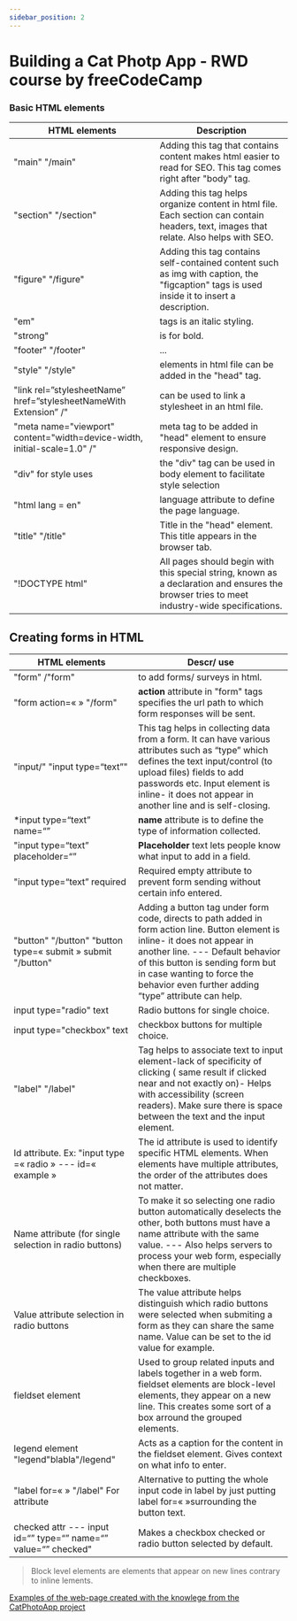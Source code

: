 ```yaml
---
sidebar_position: 2
---
```


# Building a Cat Photp App - RWD course by freeCodeCamp

### Basic HTML elements

| HTML elements    | Description |
| -------- | ------- |
| "main" "/main"  | Adding this tag that contains content makes html easier to read for SEO. This tag comes right after "body" tag.    |
| "section" "/section" | Adding this tag helps organize content in html file. Each section can contain headers, text, images that relate. Also helps with SEO.     |
| "figure" "/figure"    | Adding this tag contains self-contained content such as img with caption, the "figcaption" tags is used inside it to insert a description.    |
| "em"    | tags is an italic styling.   |
| "strong"    | is for bold.    |
| "footer" "/footer"    | ...   |
| "style" "/style"    | elements in html file can be added in the "head" tag.   |
| "link rel=”stylesheetName” href=”stylesheetNameWith Extension” /"     | can be used to link a stylesheet in an html file.    |
| "meta name="viewport" content="width=device-width, initial-scale=1.0" /"    | meta tag to be added in "head" element to ensure responsive design.    |
| "div" for style uses    | the "div" tag  can be used in body element to facilitate style selection|
| "html lang = en"| language attribute to define the page language.    |
| "title" "/title"    | Title in the "head" element. This title appears in the browser tab.   |
| "!DOCTYPE html"    | All pages should begin with this special string, known as a declaration and ensures the browser tries to meet industry-wide specifications.    |


## Creating forms in HTML

|HTML elements |Descr/ use    |
|---|---|
|"form" /"form"|to add forms/ surveys in html.|
| "form action=«   » "/form"   | **action** attribute in "form" tags specifies the url path to which form responses will be sent.  |
|"input/" "input type=“text”" | This tag helps in collecting data from a form. It can have various attributes such as “type” which defines the text input/control (to upload files) fields to add passwords etc. Input element is inline- it does not appear in another line and is self-closing.  |
|*input type=“text” name=“”|  **name** attribute is to define the type of information collected. |
|"input type=“text” placeholder=“” | **Placeholder** text lets people know what input to add in a field.  |
|"input type=“text” required | Required empty attribute to prevent form sending without certain info entered.|
|"button" "/button"  "button type=« submit » submit "/button"|Adding a button tag under form code, directs to path added in form action line. Button element is inline- it does not appear in another line. --- Default behavior of this button is sending form but in case wanting to force the behavior even further adding “type” attribute can help.|
|input type="radio" text  | Radio buttons for single choice.|
|input type="checkbox" text| checkbox buttons for multiple choice.| | 
|"label" "/label" | Tag helps to associate text to input element-lack of specificity of clicking ( same result if clicked near and not exactly on)- Helps with accessibility (screen readers). Make sure there is space between the text and the input element.  |
|Id attribute. Ex: "input type =« radio » --- id=« example »| The id attribute is used to identify specific HTML elements. When elements have multiple attributes, the order of the attributes does not matter. |
|Name attribute (for single selection in radio buttons) |  To make it so selecting one radio button automatically deselects the other, both buttons must have a name attribute with the same value. --- Also helps servers to process your web form, especially when there are multiple checkboxes.|
|Value attribute selection in radio buttons |  The value attribute helps distinguish which radio buttons were selected when submiting a form as they can share the same name. Value can be set to the id value for example.|
|fieldset element |  Used to group related inputs and labels together in a web form. fieldset elements are block-level elements, they appear on a new line. This creates some sort of a box arround the grouped elements.|
|legend element "legend"blabla"/legend"|  Acts as a caption for the content in the fieldset element. Gives context on what info to enter. |
|"label for=«  » "/label" For attribute | Alternative to putting the whole input code in label by just putting label for=«  »surrounding the button text. |
|checked attr --- input id=“” type=“” name=“” value=“” checked" |Makes a checkbox checked or radio button selected by default. |

> Block level elements are elements that appear on new lines contrary to inline lements.

[Examples of the web-page created with the knowlege from the CatPhotoApp project](https://www.freecodecamp.org/learn/2022/responsive-web-design/learn-html-by-building-a-cat-photo-app/step-69)